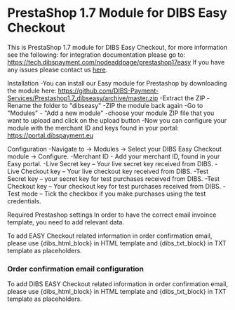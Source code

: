 # PrestaShop 1.7 Module for DIBS Easy Checkout #

This is PrestaShop 1.7 module for DIBS Easy Checkout, for more information see the following:
for integration documentation please go to: https://tech.dibspayment.com/nodeaddpage/prestashop17easy
If you have any issues please contact us [here](http://www.dibspayment.com/customer_support).

Installation
-You can install our Easy module for Prestashop by downloading the module here: https://github.com/DIBS-Payment-Services/Prestashop1.7_dibseasy/archive/master.zip
-Extract the ZIP
-Rename the folder to "dibseasy"
-ZIP the module back again
-Go to "Modules" - "Add a new module"
-choose your module ZIP file that you want to upload and click on the upload button
-Now you can configure your module with the merchant ID and keys found in your portal: https://portal.dibspayment.eu
 

Configuration
-Navigate to → Modules → Select your DIBS Easy Checkout module → Configure.
-Merchant ID - Add your merchant ID, found in your Easy portal.
-Live Secret key – Your live secret key received from DIBS.
-Live Checkout key – Your live checkout key received from DIBS.
-Test Secret key – your secret key for test purchases received from DIBS.
-Test Checkout key – Your checkout key for test purchases received from DIBS.
-Test mode – Tick the checkbox if you make purchases using the test credentials.
 
Required Prestashop settings
In order to have the correct email invoince template, you need to add relevant data.

To add EASY Checkout related information in order confirmation email, please use {dibs_html_block} in HTML template and {dibs_txt_block} in TXT template as placeholders.

### Order confirmation email configuration ###

To add DIBS EASY Checkout related information in order confirmation email, please use {dibs_html_block} in HTML template and {dibs_txt_block} in TXT template as placeholders.
